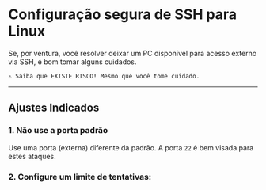 # Configuração segura de SSH para Linux

Se, por ventura, você resolver deixar um PC disponível para acesso externo via SSH, é bom tomar alguns cuidados.

```
⚠️ Saiba que EXISTE RISCO! Mesmo que você tome cuidado.
```

---

## Ajustes Indicados


### 1. Não use a porta padrão

Use uma porta (externa) diferente da padrão. A porta `22` é bem visada para estes ataques.



### 2. Configure um limite de tentativas:


